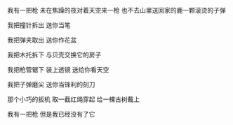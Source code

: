 
我有一把枪
未在焦躁的夜对着天空来一枪
也不去山里送回家的鹿一颗滚烫的子弹

我把撞针拆出
送你当笔

我把弹夹取出
送你作花盆

我把木托拆下
与贝壳交换它的房子

我把枪管锯下
装上透镜
送给你看天空

我把子弹磨尖
送你当锋利的刻刀

那个小巧的扳机
取一截红绳穿起
给一棵古树戴上

我有一把枪
但是我已经没有了它